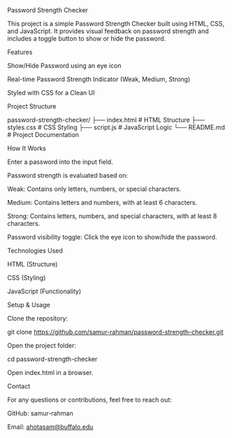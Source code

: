 Password Strength Checker

This project is a simple Password Strength Checker built using HTML, CSS, and JavaScript. It provides visual feedback on password strength and includes a toggle button to show or hide the password.

Features

Show/Hide Password using an eye icon

Real-time Password Strength Indicator (Weak, Medium, Strong)

Styled with CSS for a Clean UI

Project Structure

password-strength-checker/
├── index.html      # HTML Structure
├── styles.css      # CSS Styling
├── script.js       # JavaScript Logic
└── README.md       # Project Documentation

How It Works

Enter a password into the input field.

Password strength is evaluated based on:

Weak: Contains only letters, numbers, or special characters.

Medium: Contains letters and numbers, with at least 6 characters.

Strong: Contains letters, numbers, and special characters, with at least 8 characters.

Password visibility toggle: Click the eye icon to show/hide the password.

Technologies Used

HTML (Structure)

CSS (Styling)

JavaScript (Functionality)

Setup & Usage

Clone the repository:

git clone https://github.com/samur-rahman/password-strength-checker.git

Open the project folder:

cd password-strength-checker

Open index.html in a browser.

Contact

For any questions or contributions, feel free to reach out:

GitHub: samur-rahman

Email: ahotasam@buffalo.edu